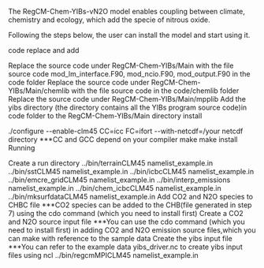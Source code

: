 The RegCM-Chem-YIBs-vN2O model enables coupling between climate, chemistry and ecology, which add the specie of nitrous oxide.

Following the steps below, the user can install the model and start using it.

code replace and add

Replace the source code under RegCM-Chem-YIBs/Main with the file source code mod_lm_interface.F90, mod_ncio.F90, mod_output.F90 in the code folder
Replace the source code under RegCM-Chem-YIBs/Main/chemlib with the file source code in the code/chemlib folder
Replace the source code under RegCM-Chem-YIBs/Main/mpplib
Add the yibs directory (the directory contains all the YIBs program source code)in code folder to the RegCM-Chem-YIBs/Main directory
install

./configure --enable-clm45 CC=icc FC=ifort --with-netcdf=/your netcdf directory ***CC and GCC depend on your compiler
make
make install
Running

Create a run directory
../bin/terrainCLM45 namelist_example.in
../bin/sstCLM45 namelist_example.in
../bin/icbcCLM45 namelist_example.in
../bin/emcre_gridCLM45 namelist_example.in
../bin/interp_emissions namelist_example.in
../bin/chem_icbcCLM45 namelist_example.in
../bin/mksurfdataCLM45 namelist_example.in
Add CO2 and N2O species to CHBC file ***CO2 species can be added to the CHB(file generated in step 7) using the cdo command (which you need to install first)
Create a CO2 and N2O source input file ***You can use the cdo command (which you need to install first) in adding CO2 and N2O emission source files,which you can make with reference to the sample data
Create the yibs input file ***You can refer to the example data yibs_driver.nc to create yibs input files using ncl
../bin/regcmMPICLM45 namelist_example.in
  
